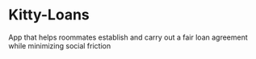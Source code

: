 # Kitty-Loans
App that helps roommates establish and carry out a fair loan agreement while minimizing social friction
